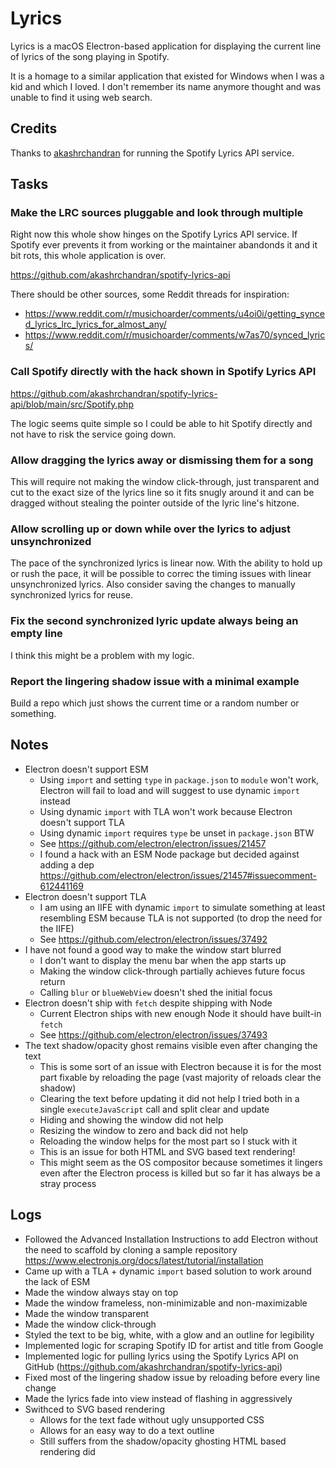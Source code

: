 # Lyrics

Lyrics is a macOS Electron-based application for displaying the current line of
lyrics of the song playing in Spotify.

It is a homage to a similar application that existed for Windows when I was a
kid and which I loved.
I don't remember its name anymore thought and was unable to find it using web
search.

## Credits

Thanks to [akashrchandran](https://github.com/akashrchandran) for running the
Spotify Lyrics API service.

## Tasks

### Make the LRC sources pluggable and look through multiple

Right now this whole show hinges on the Spotify Lyrics API service.
If Spotify ever prevents it from working or the maintainer abandonds it and it
bit rots, this whole application is over.

https://github.com/akashrchandran/spotify-lyrics-api

There should be other sources, some Reddit threads for inspiration:

- https://www.reddit.com/r/musichoarder/comments/u4oi0i/getting_synced_lyrics_lrc_lyrics_for_almost_any/
- https://www.reddit.com/r/musichoarder/comments/w7as70/synced_lyrics/

### Call Spotify directly with the hack shown in Spotify Lyrics API

https://github.com/akashrchandran/spotify-lyrics-api/blob/main/src/Spotify.php

The logic seems quite simple so I could be able to hit Spotify directly and not
have to risk the service going down.

### Allow dragging the lyrics away or dismissing them for a song

This will require not making the window click-through, just transparent and cut
to the exact size of the lyrics line so it fits snugly around it and can be
dragged without stealing the pointer outside of the lyric line's hitzone.

### Allow scrolling up or down while over the lyrics to adjust unsynchronized

The pace of the synchronized lyrics is linear now.
With the ability to hold up or rush the pace, it will be possible to correc the
timing issues with linear unsynchronized lyrics.
Also consider saving the changes to manually synchronized lyrics for reuse.

### Fix the second synchronized lyric update always being an empty line

I think this might be a problem with my logic.

### Report the lingering shadow issue with a minimal example

Build a repo which just shows the current time or a random number or something.

## Notes

- Electron doesn't support ESM
  - Using `import` and setting `type` in `package.json` to `module` won't work,
    Electron will fail to load and will suggest to use dynamic `import` instead
  - Using dynamic `import` with TLA won't work because Electron doesn't support
    TLA
  - Using dynamic `import` requires `type` be unset in `package.json` BTW
  - See https://github.com/electron/electron/issues/21457
  - I found a hack with an ESM Node package but decided against adding a dep
    https://github.com/electron/electron/issues/21457#issuecomment-612441169
- Electron doesn't support TLA
  - I am using an IIFE with dynamic `import` to simulate something at least
    resembling ESM because TLA is not supported (to drop the need for the IIFE)
  - See https://github.com/electron/electron/issues/37492
- I have not found a good way to make the window start blurred
  - I don't want to display the menu bar when the app starts up
  - Making the window click-through partially achieves future focus return
  - Calling `blur` or `blueWebView` doesn't shed the initial focus
- Electron doesn't ship with `fetch` despite shipping with Node
  - Current Electron ships with new enough Node it should have built-in `fetch`
  - See https://github.com/electron/electron/issues/37493
- The text shadow/opacity ghost remains visible even after changing the text
  - This is some sort of an issue with Electron because it is for the most part
    fixable by reloading the page (vast majority of reloads clear the shadow)
  - Clearing the text before updating it did not help
    I tried both in a single `executeJavaScript` call and split clear and update
  - Hiding and showing the window did not help
  - Resizing the window to zero and back did not help
  - Reloading the window helps for the most part so I stuck with it
  - This is an issue for both HTML and SVG based text rendering!
  - This might seem as the OS compositor because sometimes it lingers even after
    the Electron process is killed but so far it has always be a stray process

## Logs

- Followed the Advanced Installation Instructions to add Electron without the
  need to scaffold by cloning a sample repository
  https://www.electronjs.org/docs/latest/tutorial/installation
- Came up with a TLA + dynamic `import` based solution to work around the lack
  of ESM
- Made the window always stay on top
- Made the window frameless, non-minimizable and non-maximizable
- Made the window transparent
- Made the window click-through
- Styled the text to be big, white, with a glow and an outline for legibility
- Implemented logic for scraping Spotify ID for artist and title from Google
- Implemented logic for pulling lyrics using the Spotify Lyrics API on GitHub
  (https://github.com/akashrchandran/spotify-lyrics-api)
- Fixed most of the lingering shadow issue by reloading before every line change
- Made the lyrics fade into view instead of flashing in aggressively
- Swithced to SVG based rendering
  - Allows for the text fade without ugly unsupported CSS
  - Allows for an easy way to do a text outline
  - Still suffers from the shadow/opacity ghosting HTML based rendering did
